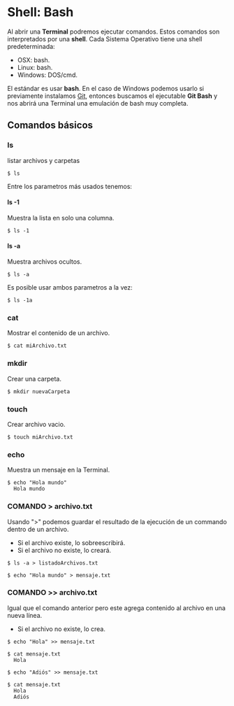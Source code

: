 # Shell: Bash

Al abrir una **Terminal** podremos ejecutar comandos. Estos comandos son interpretados por una **shell**. Cada Sistema Operativo tiene una shell predeterminada:

- OSX: bash.
- Linux: bash.
- Windows: DOS/cmd.

El estándar es usar **bash**. En el caso de Windows podemos usarlo si previamente instalamos [Git](https://git-scm.com/), entonces buscamos el ejecutable **Git Bash** y nos abrirá una Terminal una emulación de bash muy completa.


## Comandos básicos

### ls
listar archivos y carpetas

```shell
$ ls
```

Entre los parametros más usados tenemos:

#### ls -1
Muestra la lista en solo una columna.

```shell
$ ls -1
```

#### ls -a
Muestra archivos ocultos.

```shell
$ ls -a
```

Es posible usar ambos parametros a la vez:

```shell
$ ls -1a
```


### cat
Mostrar el contenido de un archivo.

```shell
$ cat miArchivo.txt
```

### mkdir
Crear una carpeta.

```shell
$ mkdir nuevaCarpeta
```

### touch
Crear archivo vacio.

```shell
$ touch miArchivo.txt
```

### echo
Muestra un mensaje en la Terminal.

```shell
$ echo "Hola mundo"
  Hola mundo
```

### COMANDO > archivo.txt
Usando ">" podemos guardar el resultado de la ejecución de un commando dentro de un archivo. 

- Si el archivo existe, lo sobreescribirá.
- Si el archivo no existe, lo creará.

```shell
$ ls -a > listadoArchivos.txt
```
```shell
$ echo "Hola mundo" > mensaje.txt
```

### COMANDO >> archivo.txt
Igual que el comando anterior pero este agrega contenido al archivo en una nueva línea.

- Si el archivo no existe, lo crea.

```shell
$ echo "Hola" >> mensaje.txt

$ cat mensaje.txt
  Hola

$ echo "Adiós" >> mensaje.txt

$ cat mensaje.txt
  Hola
  Adiós
```
